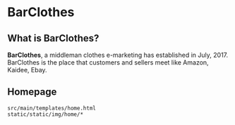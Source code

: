 # BarClothes

## What is __BarClothes__?

__BarClothes__, a middleman clothes e-marketing has established in July, 2017. BarClothes is the place that customers and sellers meet like Amazon, Kaidee, Ebay.

## Homepage
    src/main/templates/home.html
    static/static/img/home/*